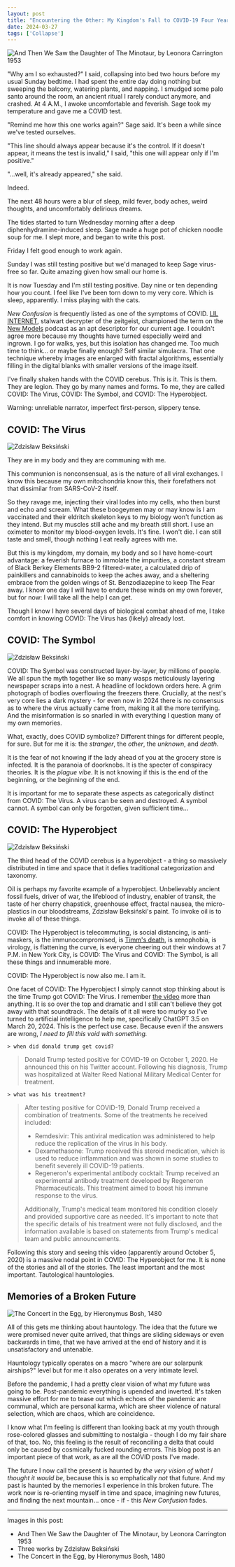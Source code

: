 ```yaml
---
layout: post
title: "Encountering the Other: My Kingdom's Fall to COVID-19 Four Years Later"
date: 2024-03-27
tags: ['Collapse']
---
```


![And Then We Saw the Daughter of The Minotaur, by Leonora Carrington 1953](/assets/images/and-then-we-saw-the-daughter-of-the-minotaur-1953-leonora-carrington.jpg)

"Why am I so exhausted?" I said, collapsing into bed two hours before my usual Sunday bedtime. I had spent the entire day doing nothing but sweeping the balcony, watering plants, and napping. I smudged some palo santo <!--x-->around the room, an ancient ritual I rarely conduct anymore, and crashed. At 4 A.M., I awoke uncomfortable and feverish. Sage took my temperature and gave me a COVID test.

"Remind me how this one works again?" Sage said. It's been a while since we've tested ourselves.

"This line should always appear because it's the control. If it doesn't appear, it means the test is invalid," I said, "this one will appear only if I'm positive."

"...well, it's already appeared," she said.

Indeed.

The next 48 hours were a blur of sleep, mild fever, body aches, weird thoughts, and uncomfortably delirious dreams.

The tides started to turn Wednesday morning after a deep diphenhydramine-induced sleep. Sage made a huge pot of chicken noodle soup for me. I slept more, and began to write this post.

Friday I felt good enough to work again.

Sunday I was still testing positive but we'd managed to keep Sage virus-free so far. Quite amazing given how small our home is.

It is now Tuesday and I'm still testing positive. Day nine or ten depending how you count. I feel like I've been torn down to my very core. Which is sleep, apparently. I miss playing with the cats.

*New Confusion* is frequently listed as one of the symptoms of COVID. [LIL INTERNET](https://lilinter.net/), stalwart decrypter of the zeitgeist, championed the term on the [New Models](https://newmodels.io) podcast as an apt descriptor for our current age. I couldn't agree more because my thoughts have turned especially weird and ingrown. I go for walks, yes, but this isolation has changed me. Too much time to think... or maybe finally enough? Self similar simulacra. That one technique whereby images are enlarged with fractal algorithms, essentially filling in the digital blanks with smaller versions of the image itself.

I've finally shaken hands with the COVID cerebus. This is it. This is them. They are legion. They go by many names and forms. To me, they are called COVID: The Virus, COVID: The Symbol, and COVID: The Hyperobject.

Warning: unreliable narrator, imperfect first-person, slippery tense.

## COVID: The Virus

![Zdzisław Beksiński](/assets/images/zdzisław-beksiński-1.jpg)

They are in my body and they are communing with me.

This communion is nonconsensual, as is the nature of all viral exchanges. I know this because my own mitochondria know this, their forefathers not that dissimilar from SARS-CoV-2 itself.

So they ravage me, injecting their viral lodes into my cells, who then burst and echo and scream. What these boogeymen may or may know is I am vaccinated and their eldritch skeleton keys to my biology won't function as they intend. But my muscles still ache and my breath still short. I use an oximeter to monitor my blood-oxygen levels. It's fine. I won't die. I can still taste and smell, though nothing I eat really agrees with me.

But this is my kingdom, my domain, my body and so I have home-court advantage: a feverish furnace to immolate the impurities, a constant stream of Black Berkey Elements BB9-2 filtered-water, a calculated drip of painkillers and cannabinoids to keep the aches away, and a sheltering embrace from the golden wings of St. Benzodiazepine to keep The Fear away. I know one day I will have to endure these winds on my own forever, but for now: I will take all the help I can get.

Though I know I have several days of biological combat ahead of me, I take comfort in knowing COVID: The Virus has (likely) already lost.

## COVID: The Symbol

![Zdzisław Beksiński](/assets/images/zdzisław-beksiński-2.jpg)

COVID: The Symbol was constructed layer-by-layer, by millions of people. We all spun the myth together like so many wasps meticulously layering newspaper scraps into a nest. A headline of lockdown orders here. A grim photograph of bodies overflowing the freezers there. Crucially, at the nest's very core lies a dark mystery - for even now in 2024 there is no consensus as to where the virus actually came from, making it all the more terrifying. And the misinformation is so snarled in with everything I question many of my own memories.

What, exactly, does COVID symbolize? Different things for different people, for sure. But for me it is: the *stranger*, the *other*, the *unknown*, and  *death*.

It is the fear of not knowing if the lady ahead of you at the grocery store is infected. It is the paranoia of doorknobs. It is the specter of conspiracy theories. It is the *plague vibe*. It is not knowing if this is the end of the beginning, or the beginning of the end.

It is important for me to separate these aspects as categorically distinct from COVID: The Virus. A virus can be seen and destroyed. A symbol cannot. A symbol can only be forgotten, given sufficient time...

## COVID: The Hyperobject

![Zdzisław Beksiński](/assets/images/zdzisław-beksiński-3.jpg)

The third head of the COVID cerebus is a hyperobject - a thing so massively distributed in time and space that it defies traditional categorization and taxonomy.

Oil is perhaps my favorite example of a hyperobject. Unbelievably ancient fossil fuels, driver of war, the lifeblood of industry, enabler of transit, the taste of her cherry chapstick, greenhouse effect, fractal nausea, the micro-plastics in our bloodstreams, Zdzisław Beksiński's paint. To invoke oil is to invoke all of these things.

COVID: The Hyperobject is telecommuting, is social distancing, is anti-maskers, is the immunocompromised, is [Timm's death](/2021/09/06/timm-etters-all-my-love-and-all-my-burning-tears/), is xenophobia, is virology, is flattening the curve, is  everyone cheering out their windows at 7 P.M. in New York City, is COVID: The Virus and COVID: The Symbol, is all these things and innumerable more.

COVID: The Hyperobject is now also me. I am it.

One facet of COVID: The Hyperobject I simply cannot stop thinking about is the time Trump got COVID: The Virus. I remember [the video](https://www.youtube.com/watch?v=lN7sliYigBE) more than anything. It is so over the top and dramatic and I still can't believe they got away with  that soundtrack. The details of it all were too murky so I've turned to artificial intelligence to help me, specifically ChatGPT 3.5 on March 20, 2024. This is the perfect use case. Because even if the answers are wrong, *I need to fill this void with something.*

`> when did donald trump get covid?`

> Donald Trump tested positive for COVID-19 on October 1, 2020. He announced this on his Twitter account. Following his diagnosis, Trump was hospitalized at Walter Reed National Military Medical Center for treatment.

`> what was his treatment?`

> After testing positive for COVID-19, Donald Trump received a combination of treatments. Some of the treatments he received included:
>
> - Remdesivir: This antiviral medication was administered to help reduce the replication of the virus in his body.
> - Dexamethasone: Trump received this steroid medication, which is used to reduce inflammation and was shown in some studies to benefit severely ill COVID-19 patients.
> - Regeneron's experimental antibody cocktail: Trump received an experimental antibody treatment developed by Regeneron Pharmaceuticals. This treatment aimed to boost his immune response to the virus.
>
> Additionally, Trump's medical team monitored his condition closely and provided supportive care as needed. It's important to note that the specific details of his treatment were not fully disclosed, and the information available is based on statements from Trump's medical team and public announcements.

Following this story and seeing this video (apparently around October 5, 2020) is a massive nodal point in COVID: The Hyperobject for me. It is none of the stories and all of the stories. The least important and the most important. Tautological hauntologies. 

## Memories of a Broken Future

![The Concert in the Egg, by Hieronymus Bosh, 1480](/assets/images/the-concert-in-the-egg-1480-hieronymus-bosch.jpg)

All of this gets me thinking about hauntology. The idea that the future we were promised never quite arrived, that things are sliding sideways or even backwards in time, that we have arrived at the end of history and it is unsatisfactory and untenable.

Hauntology typically operates on a macro "where are our solarpunk airships?" level but for me it also operates on a very intimate level.

Before the pandemic, I had a pretty clear vision of what my future was going to be. Post-pandemic everything is upended and inverted. It's taken massive effort for me to tease out which echoes of the pandemic are communal, which are personal karma, which are sheer violence of natural selection, which are chaos, which are coincidence.

I know what I'm feeling is different than looking back at my youth through rose-colored glasses and submitting to nostalgia - though I do my fair share of that, too. No, this feeling is the result of reconciling a delta that could only be caused by cosmically fucked rounding errors. This blog post is an important piece of that work, as are all the COVID posts I've made.

The future I now call the present is haunted by *the very vision of what I thought it would be*, because this is so emphatically *not* that future. And my past is haunted by the memories I experience in this broken future. The work now is re-orienting myself in time and space, imagining new futures, and finding the next mountain... once - if - this *New Confusion* fades.

---

Images in this post:

- And Then We Saw the Daughter of The Minotaur, by Leonora Carrington 1953
- Three works by Zdzisław Beksiński
- The Concert in the Egg, by Hieronymus Bosh, 1480
